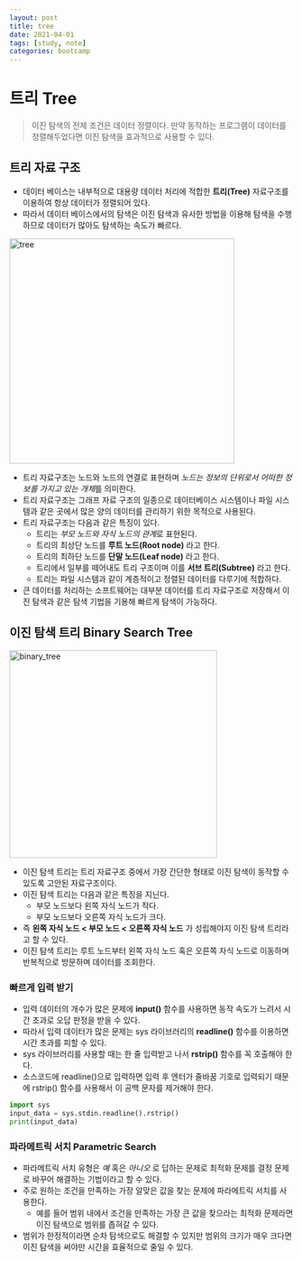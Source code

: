 ```yaml
---
layout: post
title: tree
date: 2021-04-01
tags: [study, note]
categories: bootcamp
---
```


# 트리 Tree

> 이진 탐색의 전제 조건은 데이터 정렬이다. 만약 동작하는 프로그램이 데이터를 정렬해두었다면 이진 탐색을 효과적으로 사용할 수 있다.

## 트리 자료 구조

- 데이터 베이스는 내부적으로 대용량 데이터 처리에 적합한 **트리(Tree)** 자료구조를 이용하여 항상 데이터가 정렬되어 있다.
- 따라서 데이터 베이스에서의 탐색은 이진 탐색과 유사한 방법을 이용해 탐색을 수행하므로 데이터가 많아도 탐색하는 속도가 빠르다.

<img width="399" alt="tree" src="https://user-images.githubusercontent.com/28593767/113232223-aba0d400-92d7-11eb-9e57-6011b1bf1be3.png">

- 트리 자료구조는 노드와 노드의 연결로 표현하며 *노드는 정보의 단위로서 어떠한 정보를 가지고 있는 개체*를 의미한다.
- 트리 자료구조는 그래프 자료 구조의 일종으로 데이터베이스 시스템이나 파일 시스템과 같은 곳에서 많은 양의 데이터를 관리하기 위한 목적으로 사용된다.
- 트리 자료구조는 다음과 같은 특징이 있다.
  - 트리는 *부모 노드와 자식 노드의 관계*로 표현된다.
  - 트리의 최상단 노드를 **루트 노드(Root node)** 라고 한다.
  - 트리의 최하단 노드를 **단말 노드(Leaf node)** 라고 한다.
  - 트리에서 일부를 떼어내도 트리 구조이며 이를 **서브 트리(Subtree)** 라고 한다.
  - 트리는 파일 시스템과 같이 계층적이고 정렬된 데이터를 다루기에 적합하다.
- 큰 데이터를 처리하는 소프트웨어는 대부분 데이터를 트리 자료구조로 저장해서 이진 탐색과 같은 탐색 기법을 기용해 빠르게 탐색이 가능하다.

## 이진 탐색 트리 Binary Search Tree

<img width="368" alt="binary_tree" src="https://user-images.githubusercontent.com/28593767/113232229-ad6a9780-92d7-11eb-89e0-f86f14d4c7df.png">

- 이진 탐색 트리는 트리 자료구조 중에서 가장 간단한 형태로 이진 탐색이 동작할 수 있도록 고안된 자료구조이다.
- 이진 탐색 트리는 다음과 같은 특징을 지닌다.
  - 부모 노드보다 왼쪽 자식 노드가 작다.
  - 부모 노드보다 오른쪽 자식 노드가 크다.
- 즉 **왼쪽 자식 노드 < 부모 노드 < 오른쪽 자식 노드** 가 성립해야지 이진 탐색 트리라고 할 수 있다.
- 이진 탐색 트리는 루트 노드부터 왼쪽 자식 노드 혹은 오른쪽 자식 노드로 이동하며 반복적으로 방문하며 데이터를 조회한다.

### 빠르게 입력 받기

- 입력 데이터의 개수가 많은 문제에 **input()** 함수를 사용하면 동작 속도가 느려서 시간 초과로 오답 판정을 받을 수 있다.
- 따라서 입력 데이터가 많은 문제는 sys 라이브러리의 **readline()** 함수를 이용하면 시간 초과를 피할 수 있다.
- sys 라이브러리를 사용할 때는 한 줄 입력받고 나서 **rstrip()** 함수를 꼭 호출해야 한다.
- 소스코드에 readline()으로 입력하면 입력 후 엔터가 줄바꿈 기호로 입력되기 때문에 rstrip() 함수를 사용해서 이 공백 문자를 제거해야 한다.

```python
import sys
input_data = sys.stdin.readline().rstrip()
print(input_data)
```

### 파라메트릭 서치 Parametric Search

- 파라메트릭 서치 유형은 _예_ 혹은 _아니오_ 로 답하는 문제로 최적화 문제를 결정 문제로 바꾸어 해결하는 기법이라고 할 수 있다.
- 주로 원하는 조건을 만족하는 가장 알맞은 값을 찾는 문제에 파라메트릭 서치를 사용한다.
  - 예를 들어 범위 내에서 조건을 만족하는 가장 큰 값을 찾으라는 최적화 문제라면 이진 탐색으로 범위를 좁혀갈 수 있다.
- 범위가 한정적이라면 순차 탐색으로도 해결할 수 있지만 범위의 크기가 매우 크다면 이진 탐색을 써야만 시간을 효율적으로 줄일 수 있다.
